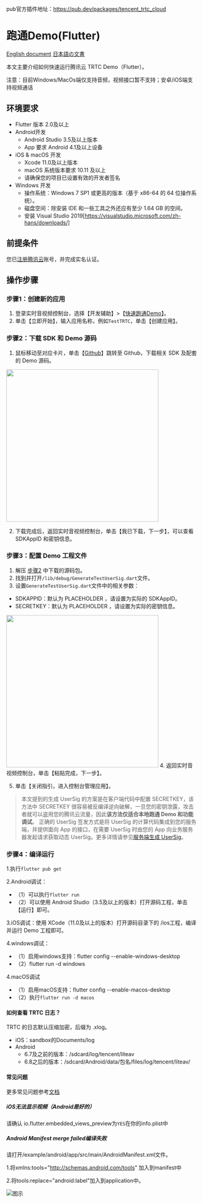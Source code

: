 pub官方插件地址：https://pub.dev/packages/tencent_trtc_cloud

# 跑通Demo(Flutter)

[English document](https://intl.cloud.tencent.com/document/product/647/39243?lang=en&pg=) [日本語の文書](https://intl.cloud.tencent.com/jp/document/product/647/39243?lang=jp&pg=)

本文主要介绍如何快速运行腾讯云 TRTC Demo（Flutter）。

注意：目前Windows/MacOs端仅支持音频，视频接口暂不支持；安卓/iOS端支持视频通话

## 环境要求
- Flutter 版本 2.0及以上
- Android开发 
	-  Android Studio 3.5及以上版本
	-  App 要求 Android 4.1及以上设备
- iOS & macOS 开发
	- Xcode 11.0及以上版本
	- macOS 系统版本要求 10.11 及以上
	- 请确保您的项目已设置有效的开发者签名
- Windows 开发
	- 操作系统：Windows 7 SP1 或更高的版本（基于 x86-64 的 64 位操作系统）。
    - 磁盘空间：除安装 IDE 和一些工具之外还应有至少 1.64 GB 的空间。
	- 安装 Visual Studio 2019[https://visualstudio.microsoft.com/zh-hans/downloads/]

## 前提条件

您已[注册腾讯云](https://cloud.tencent.com)账号，并完成实名认证。

## 操作步骤
<span id="step1"></span>
### 步骤1：创建新的应用
1. 登录实时音视频控制台，选择【开发辅助】>【[快速跑通Demo](https://console.cloud.tencent.com/trtc/quickstart)】。
2. 单击【立即开始】，输入应用名称，例如`TestTRTC`，单击【创建应用】。

<span id="step2"></span>
### 步骤2：下载 SDK 和 Demo 源码
1. 鼠标移动至对应卡片，单击【[Github](https://github.com/c1avie/trtc_demo)】跳转至 Github，下载相关 SDK 及配套的 Demo 源码。
<img src="https://imgcache.qq.com/operation/dianshi/other/flutterCard.e9d6e205d0e0a8903aa437602acafecb3958e0cb.png" height="400" />

2. 下载完成后，返回实时音视频控制台，单击【我已下载，下一步】，可以查看 SDKAppID 和密钥信息。
<span id="step3"></span>
### 步骤3：配置 Demo 工程文件
1. 解压 [步骤2](#step2) 中下载的源码包。
2. 找到并打开`/lib/debug/GenerateTestUserSig.dart`文件。
3. 设置`GenerateTestUserSig.dart`文件中的相关参数：
  <ul><li>SDKAPPID：默认为 PLACEHOLDER ，请设置为实际的 SDKAppID。</li>
  <li>SECRETKEY：默认为 PLACEHOLDER ，请设置为实际的密钥信息。</li></ul> 
<img src="https://imgcache.qq.com/operation/dianshi/other/flutterSercet.abb0c77a30a50a27bb36058bdabe1f051484c058.png" height="400" /> 
4. 返回实时音视频控制台，单击【粘贴完成，下一步】。

5. 单击【关闭指引，进入控制台管理应用】。

>本文提到的生成 UserSig 的方案是在客户端代码中配置 SECRETKEY，该方法中 SECRETKEY 很容易被反编译逆向破解，一旦您的密钥泄露，攻击者就可以盗用您的腾讯云流量，因此**该方法仅适合本地跑通 Demo 和功能调试**。
>正确的 UserSig 签发方式是将 UserSig 的计算代码集成到您的服务端，并提供面向 App 的接口，在需要 UserSig 时由您的 App 向业务服务器发起请求获取动态 UserSig。更多详情请参见[服务端生成 UserSig](https://cloud.tencent.com/document/product/647/17275#Server)。

### 步骤4：编译运行
1.执行`flutter pub get`

2.Android调试：
* （1）可以执行`flutter run`
* （2）可以使用 Android Studio（3.5及以上的版本）打开源码工程，单击【运行】即可。
  
3.iOS调试：使用 XCode（11.0及以上的版本）打开源码目录下的 /ios工程，编译并运行 Demo 工程即可。

4.windows调试：
* （1）启用windows支持：flutter config --enable-windows-desktop
* （2）flutter run -d windows

4.macOS调试
* （1）启用macOS支持：flutter config --enable-macos-desktop
* （2）执行`flutter run -d macos`

#### 如何查看 TRTC 日志？
TRTC 的日志默认压缩加密，后缀为 .xlog。
* iOS：sandbox的Documents/log
* Android
  * 6.7及之前的版本：/sdcard/log/tencent/liteav
  * 6.8之后的版本：/sdcard/Android/data/包名/files/log/tencent/liteav/

#### 常见问题

更多常见问题参考[文档](https://cloud.tencent.com/document/product/647/51623)

##### iOS无法显示视频（Android是好的）

请确认 io.flutter.embedded_views_preview为`YES`在你的info.plist中

##### Android Manifest merge failed编译失败

请打开/example/android/app/src/main/AndroidManifest.xml文件。

1.将xmlns:tools="http://schemas.android.com/tools" 加入到manifest中

2.将tools:replace="android:label"加入到application中。

![图示](https://main.qcloudimg.com/raw/7a37917112831488423c1744f370c883.png)
